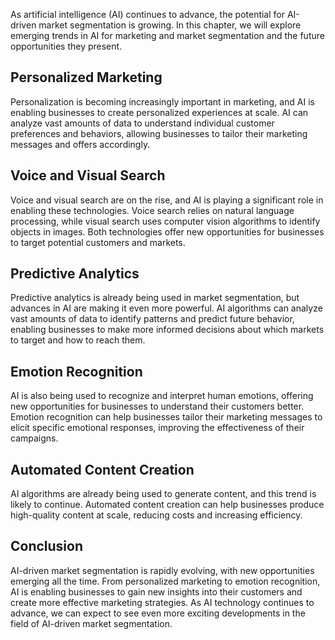 
As artificial intelligence (AI) continues to advance, the potential for AI-driven market segmentation is growing. In this chapter, we will explore emerging trends in AI for marketing and market segmentation and the future opportunities they present.

Personalized Marketing
----------------------

Personalization is becoming increasingly important in marketing, and AI is enabling businesses to create personalized experiences at scale. AI can analyze vast amounts of data to understand individual customer preferences and behaviors, allowing businesses to tailor their marketing messages and offers accordingly.

Voice and Visual Search
-----------------------

Voice and visual search are on the rise, and AI is playing a significant role in enabling these technologies. Voice search relies on natural language processing, while visual search uses computer vision algorithms to identify objects in images. Both technologies offer new opportunities for businesses to target potential customers and markets.

Predictive Analytics
--------------------

Predictive analytics is already being used in market segmentation, but advances in AI are making it even more powerful. AI algorithms can analyze vast amounts of data to identify patterns and predict future behavior, enabling businesses to make more informed decisions about which markets to target and how to reach them.

Emotion Recognition
-------------------

AI is also being used to recognize and interpret human emotions, offering new opportunities for businesses to understand their customers better. Emotion recognition can help businesses tailor their marketing messages to elicit specific emotional responses, improving the effectiveness of their campaigns.

Automated Content Creation
--------------------------

AI algorithms are already being used to generate content, and this trend is likely to continue. Automated content creation can help businesses produce high-quality content at scale, reducing costs and increasing efficiency.

Conclusion
----------

AI-driven market segmentation is rapidly evolving, with new opportunities emerging all the time. From personalized marketing to emotion recognition, AI is enabling businesses to gain new insights into their customers and create more effective marketing strategies. As AI technology continues to advance, we can expect to see even more exciting developments in the field of AI-driven market segmentation.
